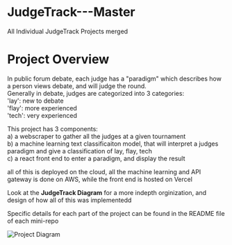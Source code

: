 # JudgeTrack---Master
All Individual JudgeTrack Projects merged

# Project Overview
In public forum debate, each judge has a "paradigm" which describes how a person views debate, and will judge the round.
<br>
Generally in debate, judges are categorized into 3 categories:
<br>
  'lay': new to debate
  <br>
  'flay': more experienced
  <br>
  'tech': very experienced
  <br>
 
This project has 3 components:
<br>
a) a webscraper to gather all the judges at a given tournament
<br>
b) a machine learning text classificaiton model, that will interpret a judges paradigm and give a classification of lay, flay, tech
<br>
c) a react front end to enter a paradigm, and display the result
<br>

all of this is deployed on the cloud, all the machine learning and API gateway is done on AWS, while the front end is hosted on Vercel

Look at the **JudgeTrack Diagram** for a more indepth orginization, and design of how all of this was implementedd

Specific details for each part of the project can be found in the README file of each mini-repo

![Project Diagram](https://github.com/24parida/JudgeTrack--Master/JudgeTrackDiagram.png?raw=true)
